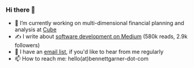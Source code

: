 ### Hi there 👋
- 🔭 I’m currently working on multi-dimensional financial planning and analysis at [Cube](https://www.cubesoftware.com/)
- ✍️ I write about [software development on Medium](https://bennettgarner.medium.com/) (580k reads, 2.9k followers)
- 📧 I have an [email list](https://mailchi.mp/d071a31ee37b/58s3reaf18), if you'd like to hear from me regularly
- 📫 How to reach me: hello(at)bennettgarner-dot-com
